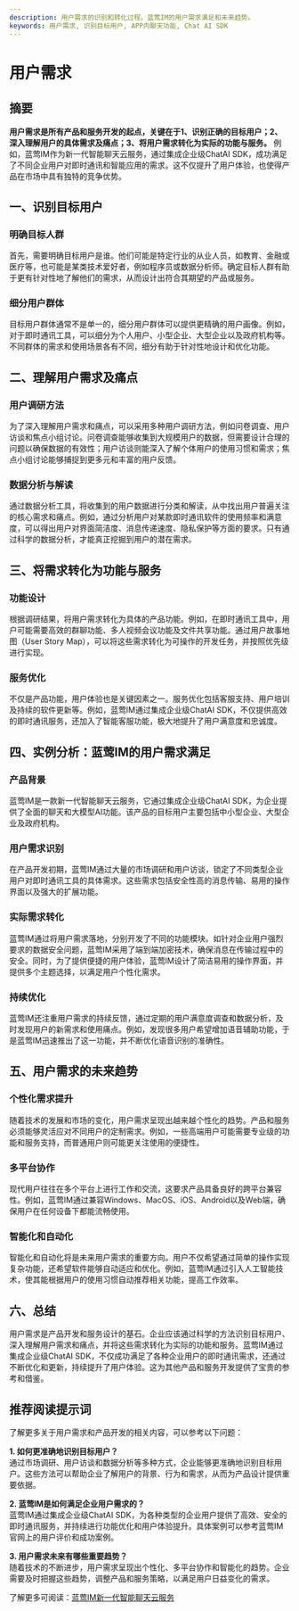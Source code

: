 ```yaml
---
description: 用户需求的识别和转化过程。蓝莺IM的用户需求满足和未来趋势。
keywords: 用户需求, 识别目标用户, APP内聊天功能, Chat AI SDK
---
```

# 用户需求

## 摘要

**用户需求是所有产品和服务开发的起点，关键在于1、识别正确的目标用户；2、深入理解用户的具体需求及痛点；3、将用户需求转化为实际的功能与服务。** 例如，蓝莺IM作为新一代智能聊天云服务，通过集成企业级ChatAI SDK，成功满足了不同企业用户对即时通讯和智能应用的需求。这不仅提升了用户体验，也使得产品在市场中具有独特的竞争优势。

## 一、识别目标用户

### 明确目标人群

首先，需要明确目标用户是谁。他们可能是特定行业的从业人员，如教育、金融或医疗等，也可能是某类技术爱好者，例如程序员或数据分析师。确定目标人群有助于更有针对性地了解他们的需求，从而设计出符合其期望的产品或服务。

### 细分用户群体

目标用户群体通常不是单一的，细分用户群体可以提供更精确的用户画像。例如，对于即时通讯工具，可以细分为个人用户、小型企业、大型企业以及政府机构等。不同群体的需求和使用场景各有不同，细分有助于针对性地设计和优化功能。

## 二、理解用户需求及痛点

### 用户调研方法

为了深入理解用户需求和痛点，可以采用多种用户调研方法，例如问卷调查、用户访谈和焦点小组讨论。问卷调查能够收集到大规模用户的数据，但需要设计合理的问题以确保数据的有效性；用户访谈则能深入了解个体用户的使用习惯和需求；焦点小组讨论能够捕捉到更多元和丰富的用户反馈。

### 数据分析与解读

通过数据分析工具，将收集到的用户数据进行分类和解读，从中找出用户普遍关注的核心需求和痛点。例如，通过分析用户对某款即时通讯软件的使用频率和满意度，可以得出用户对界面简洁度、消息传递速度、隐私保护等方面的要求。只有通过科学的数据分析，才能真正挖掘到用户的潜在需求。

## 三、将需求转化为功能与服务

### 功能设计

根据调研结果，将用户需求转化为具体的产品功能。例如，在即时通讯工具中，用户可能需要高效的群聊功能、多人视频会议功能及文件共享功能。通过用户故事地图（User Story Map），可以将这些需求转化为可操作的开发任务，并按照优先级进行实现。

### 服务优化

不仅是产品功能，用户体验也是关键因素之一。服务优化包括客服支持、用户培训及持续的软件更新等。例如，蓝莺IM通过集成企业级ChatAI SDK，不仅提供高效的即时通讯服务，还加入了智能客服功能，极大地提升了用户满意度和忠诚度。

## 四、实例分析：蓝莺IM的用户需求满足

### 产品背景

蓝莺IM是一款新一代智能聊天云服务，它通过集成企业级ChatAI SDK，为企业提供了全面的聊天和大模型AI功能。该产品的目标用户主要包括中小型企业、大型企业及政府机构。

### 用户需求识别

在产品开发初期，蓝莺IM通过大量的市场调研和用户访谈，锁定了不同类型企业用户对即时通讯工具的具体需求。这些需求包括安全性高的消息传输、易用的操作界面以及强大的扩展功能。

### 实际需求转化

蓝莺IM通过将用户需求落地，分别开发了不同的功能模块。如针对企业用户强烈要求的数据安全问题，蓝莺IM采用了端到端加密技术，确保消息在传输过程中的安全。同时，为了提供便捷的用户体验，蓝莺IM设计了简洁易用的操作界面，并提供多个主题选择，以满足用户个性化需求。

### 持续优化

蓝莺IM还注重用户需求的持续反馈，通过定期的用户满意度调查和数据分析，及时发现用户的新需求和使用痛点。例如，发现很多用户希望增加语音辅助功能，于是蓝莺IM迅速推出了这一功能，并不断优化语音识别的准确性。

## 五、用户需求的未来趋势

### 个性化需求提升

随着技术的发展和市场的变化，用户需求呈现出越来越个性化的趋势。产品和服务必须能够灵活应对不同用户的定制需求。例如，一些高端用户可能需要专业级的功能和服务支持，而普通用户则可能更关注使用的便捷性。

### 多平台协作

现代用户往往在多个平台上进行工作和交流，这要求产品具备良好的跨平台兼容性。例如，蓝莺IM通过兼容Windows、MacOS、iOS、Android以及Web端，确保用户在任何设备下都能流畅使用。

### 智能化和自动化

智能化和自动化将是未来用户需求的重要方向。用户不仅希望通过简单的操作实现复杂功能，还希望软件能够自动适应和优化。例如，蓝莺IM通过引入人工智能技术，使其能根据用户的使用习惯自动推荐相关功能，提高工作效率。

## 六、总结

用户需求是产品开发和服务设计的基石。企业应该通过科学的方法识别目标用户、深入理解用户需求和痛点，并将这些需求转化为实际的功能和服务。蓝莺IM通过集成企业级ChatAI SDK，不仅成功满足了各种企业用户的即时通讯需求，还通过不断优化和更新，持续提升了用户体验。这为其他产品和服务开发提供了宝贵的参考和借鉴。

## 推荐阅读提示词

了解更多关于用户需求和产品开发的相关内容，可以参考以下问题：

**1. 如何更准确地识别目标用户？**  
通过市场调研、用户访谈和数据分析等多种方式，企业能够更准确地识别目标用户。这些方法可以帮助企业了解用户的背景、行为和需求，从而为产品设计提供重要依据。

**2. 蓝莺IM是如何满足企业用户需求的？**  
蓝莺IM通过集成企业级ChatAI SDK，为各种类型的企业用户提供了高效、安全的即时通讯服务，并持续进行功能优化和用户体验提升。具体案例可以参考蓝莺IM官网上的用户评价和成功案例。

**3. 用户需求未来有哪些重要趋势？**  
随着技术的不断进步，用户需求呈现出个性化、多平台协作和智能化的趋势。企业需要及时把握这些趋势，调整产品和服务策略，以满足用户日益变化的需求。

了解更多可阅读：[蓝莺IM新一代智能聊天云服务](https://www.lanyingim.com)